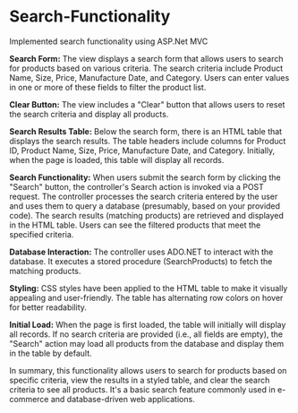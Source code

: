 # Search-Functionality
Implemented search functionality using ASP.Net MVC

**Search Form:** The view displays a search form that allows users to search for products based on various criteria. The search criteria include Product Name, Size, Price, Manufacture Date, and Category. Users can enter values in one or more of these fields to filter the product list.

**Clear Button:** The view includes a "Clear" button that allows users to reset the search criteria and display all products.

**Search Results Table:** Below the search form, there is an HTML table that displays the search results. The table headers include columns for Product ID, Product Name, Size, Price, Manufacture Date, and Category. Initially, when the page is loaded, this table will display all records.

**Search Functionality:** When users submit the search form by clicking the "Search" button, the controller's Search action is invoked via a POST request. The controller processes the search criteria entered by the user and uses them to query a database (presumably, based on your provided code). The search results (matching products) are retrieved and displayed in the HTML table. Users can see the filtered products that meet the specified criteria.

**Database Interaction:** The controller uses ADO.NET to interact with the database. It executes a stored procedure (SearchProducts) to fetch the matching products.

**Styling:** CSS styles have been applied to the HTML table to make it visually appealing and user-friendly. The table has alternating row colors on hover for better readability.

**Initial Load:** When the page is first loaded, the table will initially will display all records. If no search criteria are provided (i.e., all fields are empty), the "Search" action may load all products from the database and display them in the table by default.

In summary, this functionality allows users to search for products based on specific criteria, view the results in a styled table, and clear the search criteria to see all products. It's a basic search feature commonly used in e-commerce and database-driven web applications.
